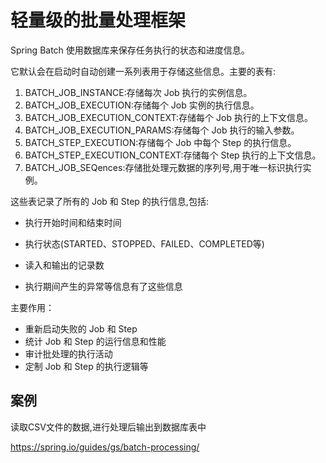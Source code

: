# 轻量级的批量处理框架

Spring Batch 使用数据库来保存任务执行的状态和进度信息。

它默认会在启动时自动创建一系列表用于存储这些信息。主要的表有:

1. BATCH_JOB_INSTANCE:存储每次 Job 执行的实例信息。
2. BATCH_JOB_EXECUTION:存储每个 Job 实例的执行信息。
3. BATCH_JOB_EXECUTION_CONTEXT:存储每个 Job 执行的上下文信息。
4. BATCH_JOB_EXECUTION_PARAMS:存储每个 Job 执行的输入参数。
5. BATCH_STEP_EXECUTION:存储每个 Job 中每个 Step 的执行信息。 
6. BATCH_STEP_EXECUTION_CONTEXT:存储每个 Step 执行的上下文信息。
7. BATCH_JOB_SEQences:存储批处理元数据的序列号,用于唯一标识执行实例。

这些表记录了所有的 Job 和 Step 的执行信息,包括:

- 执行开始时间和结束时间
- 执行状态(STARTED、STOPPED、FAILED、COMPLETED等) 

- 读入和输出的记录数
- 执行期间产生的异常等信息有了这些信息

主要作用：

- 重新启动失败的 Job 和 Step
- 统计 Job 和 Step 的运行信息和性能
- 审计批处理的执行活动 
- 定制 Job 和 Step 的执行逻辑等

## 案例

读取CSV文件的数据,进行处理后输出到数据库表中


https://spring.io/guides/gs/batch-processing/